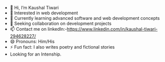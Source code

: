- 👋 Hi, I’m Kaushal Tiwari
- 👀 Interested in web development
- 🌱 Currently learning advanced software and web development concepts
- 💞️ Seeking collaboration on development projects
- 📫 Contact me on linkedIn:-https://www.linkedin.com/in/kaushal-tiwari-294628227/
- 😄 Pronouns: Him/His
- ⚡ Fun fact: I also writes poetry and fictional stories
- Looking for an Intenship.
